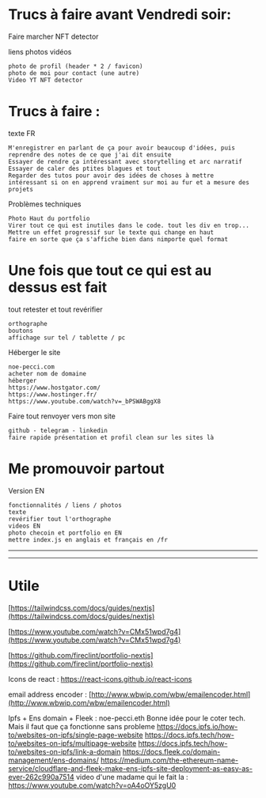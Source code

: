 # Trucs à faire avant Vendredi soir:

Faire marcher NFT detector

liens photos vidéos

    photo de profil (header * 2 / favicon)
    photo de moi pour contact (une autre)
    Video YT NFT detector

# Trucs à faire :

texte FR

    M'enregistrer en parlant de ça pour avoir beaucoup d'idées, puis reprendre des notes de ce que j'ai dit ensuite
    Essayer de rendre ça intéressant avec storytelling et arc narratif
    Essayer de caler des ptites blagues et tout
    Regarder des tutos pour avoir des idées de choses à mettre
    intéressant si on en apprend vraiment sur moi au fur et a mesure des projets

Problèmes techniques

    Photo Haut du portfolio
    Virer tout ce qui est inutiles dans le code. tout les div en trop...
    Mettre un effet progressif sur le texte qui change en haut
    faire en sorte que ça s'affiche bien dans nimporte quel format

# Une fois que tout ce qui est au dessus est fait

tout retester et tout revérifier

    orthographe
    boutons
    affichage sur tel / tablette / pc

Héberger le site

    noe-pecci.com
    acheter nom de domaine
    héberger
    https://www.hostgator.com/
    https://www.hostinger.fr/
    https://www.youtube.com/watch?v=_bPSWABggX8

Faire tout renvoyer vers mon site

    github - telegram - linkedin
    faire rapide présentation et profil clean sur les sites là

# Me promouvoir partout

Version EN

    fonctionnalités / liens / photos
    texte
    revérifier tout l'orthographe
    videos EN
    photo checoin et portfolio en EN
    mettre index.js en anglais et français en /fr

---

---

# Utile

[https://tailwindcss.com/docs/guides/nextjs](https://tailwindcss.com/docs/guides/nextjs)

[https://www.youtube.com/watch?v=CMx51wpd7g4](https://www.youtube.com/watch?v=CMx51wpd7g4)

[https://github.com/fireclint/portfolio-nextjs](https://github.com/fireclint/portfolio-nextjs)

Icons de react :
https://react-icons.github.io/react-icons

email address encoder :
[http://www.wbwip.com/wbw/emailencoder.html](http://www.wbwip.com/wbw/emailencoder.html)

Ipfs + Ens domain + Fleek :
noe-pecci.eth
Bonne idée pour le coter tech. Mais il faut que ça fonctionne sans probleme
https://docs.ipfs.io/how-to/websites-on-ipfs/single-page-website
https://docs.ipfs.tech/how-to/websites-on-ipfs/multipage-website
https://docs.ipfs.tech/how-to/websites-on-ipfs/link-a-domain
https://docs.fleek.co/domain-management/ens-domains/
https://medium.com/the-ethereum-name-service/cloudflare-and-fleek-make-ens-ipfs-site-deployment-as-easy-as-ever-262c990a7514
video d'une madame qui le fait la : https://www.youtube.com/watch?v=oA4oOY5zgU0
